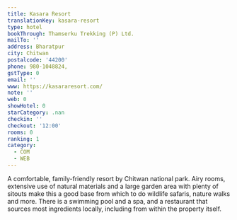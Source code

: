 ```yaml
---
title: Kasara Resort
translationKey: kasara-resort
type: hotel
bookThrough: Thamserku Trekking (P) Ltd.
mailTo: ''
address: Bharatpur
city: Chitwan
postalcode: '44200'
phone: 980-1048824,
gstType: 0
email: ''
www: https://kasararesort.com/
note: ''
web: 0
showHotel: 0
starCategory: .nan
checkin: ''
checkout: '12:00'
rooms: 0
ranking: 1
category:
  - COM
  - WEB
---
```





A comfortable, family-friendly resort by Chitwan national park. Airy rooms, extensive use of natural materials and a large garden area with plenty of sitouts make this a good base from which to do wildlife safaris, nature walks and more. There is a swimming pool and a spa, and a restaurant that sources most ingredients locally, including from within the property itself.
